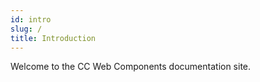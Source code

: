 ```yaml
---
id: intro
slug: /
title: Introduction
---
```


Welcome to the CC Web Components documentation site.
